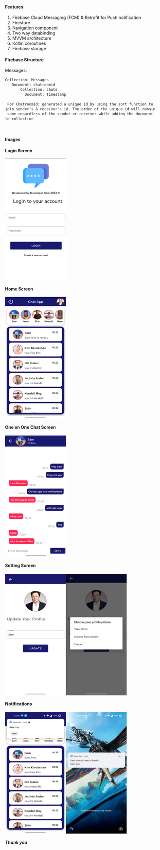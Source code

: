 





#### Features 
1. Firebase Cloud Messaging (FCM) & Retrofit for Push notification
2. Firestore 
3. Navigation component 
4. Two way databinding
5. MVVM architecture 
6. Kotlin coroutines 
7. Firebase storage




#### Firebase Structure

Messages:
```
Collection: Messages 
   Document: chatroomid 
       Collection: chats
         Document: Timestamp
         
 For Chatroomid: generated a unique id by using the sort function to join sender's & receiver's id. The order of the unique id will remain
 same regardless of the sender or receiver while adding the document to collection
       
         
```




#### Images 

#### Login Screen 

<div style="display: flex; flex-direction: row;">
  <img src="images/1.jpg" style="width: 200px; height: 400px;">
</div>


#### Home Screen 

<div style="display: flex; flex-direction: row;">
  <img src="images/2.jpg" style="width: 200px; height: 400px;">
</div>


#### One on One Chat Screen 

<div style="display: flex; flex-direction: row;">
  <img src="images/3.jpg" style="width: 200px; height: 400px;">
</div>


#### Setting Screen

<div style="display: flex; flex-direction: row;">
  <img src="images/6.jpg" style="width: 200px; height: 400px;">
  <img src="images/7.jpg" style="width: 200px; height: 400px;">

</div>


#### Notifications 

<div style="display: flex; flex-direction: row;">
  <img src="images/4.jpg" style="width: 200px; height: 400px;">
  <img src="images/5.jpg" style="width: 200px; height: 400px;">
</div>



##### Thank you
